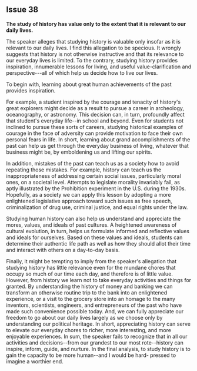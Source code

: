 
Issue 38
---------------------------

**The study of history has value only to the extent that it is relevant to our daily lives.**

The speaker alleges that studying history is valuable only insofar as it is relevant to our daily
lives. I find this allegation to be specious. It wrongly suggests that history is not otherwise
instructive and that its relevance to our everyday lives is limited. To the contrary, studying
history provides inspiration, innumerable lessons for living, and useful value-clarification and
perspective---all of which help us decide how to live our lives.

To begin with, learning about great human achievements of the past provides inspiration.

For example, a student inspired by the courage and tenacity of history's great explorers might
decide as a result to pursue a career in archeology, oceanography, or astronomy. This decision
can, in turn, profoundly affect that student's everyday life--in school and beyond. Even for
students not inclined to pursue these sorts of careers, studying historical examples of courage
in the face of adversity can provide motivation to face their own personal fears in life. In short,
learning about grand accomplishments of the past can help us get through the everyday
business of living, whatever that business might be, by emboldening us and lifting our spirits.

In addition, mistakes of the past can teach us as a society how to avoid repeating those
mistakes. For example, history can teach us the inappropriateness of addressing certain social
issues, particularly moral ones, on a societal level. Attempts to legislate morality invariably fail,
as aptly illustrated by the Prohibition experiment in the U.S. during the 1930s. Hopefully, as a
society we can apply this lesson by adopting a more enlightened legislative approach toward
such issues as free speech, criminalization of drug use, criminal justice, and equal rights under
the law.

Studying human history can also help us understand and appreciate the mores, values, and
ideals of past cultures. A heightened awareness of cultural evolution, in turn, helps us
formulate informed and reflective values and ideals for ourselves. Based on these values and
ideals, students can determine their authentic life path as well as how they should allot their
time and interact with others on a day-to-day basis.

Finally, it might be tempting to imply from the speaker's allegation that studying history has
little relevance even for the mundane chores that occupy so much of our time each day, and
therefore is of little value. However, from history we learn not to take everyday activities and
things for granted. By understanding the history of money and banking we can transform an
otherwise routine trip to the bank into an enlightened experience, or a visit to the grocery store
into an homage to the many inventors, scientists, engineers, and entrepreneurs of the past
who have made such convenience possible today. And, we can fully appreciate our freedom to
go about our daily lives largely as we choose only by understanding our political heritage. In
short, appreciating history can serve to elevate our everyday chores to richer, more interesting,
and more enjoyable experiences. In sum, the speaker fails to recognize that in all our
activities and decisions--from our grandest to our most rote--history can inspire, inform, guide,
and nurture. In the final analysis, to study history is to gain the capacity to be more
human--and I would be hard- pressed to imagine a worthier end.


